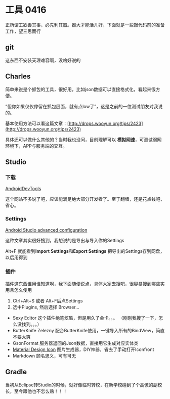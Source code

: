 # 工具 0416

正所谓工欲善其事，必先利其器。器大才能活儿好，下面就是一些敲代码前的准备工作，望三思而行

## git

这东西不安装天理难容啊，没啥好说的

## Charles

简单来说是个抓包的工具，很好用，比如json数据可以直接格式化，看起来很方便。

“但你如果仅仅停留在抓包层面，就有点low了”，这是之前的一位测试朋友对我说的。

基本使用方法可以看这篇文章：[http://drops.wooyun.org/tips/2423](http://drops.wooyun.org/tips/2423)

具体还可以做什么其他的？当时我也没问，目前理解可以 **模拟网速**，可测试弱网环境下，APP与服务端的交互。

## Studio

### 下载

[AndroidDevTools](http://www.androiddevtools.cn/index.html)

这个网站不多说了吧，应该能满足绝大部分开发者了。至于翻墙，还是花点钱吧，省心。

### Settings

[Android Studio advanced configuration](http://liukun.engineer/2016/04/10/Android-Studio-advanced-configuration/)

这种文章其实很好搜到，我想说的是导出与导入你的Settings

Alt+F 就能看到**Import Settings**和**Export Settings** 把导出的Settings存到网盘，以后用得到

### 插件

插件这东西谁用谁知道啊，我下面随便说点，具体大家去搜吧，很容易搜到哪些实用且怎么使用

1. Ctrl+Alt+S 或者 Alt+F后点Settings
2. 选中Plugins, 然后选择 Browser...

- Sexy Editor 这个插件绝笔炫酷，但是用久了会卡。。。 （刚刚我搜了一下，怎么没找到。。。）
- ButterKnife Zelezny 配合ButterKnife使用，一键导入所有的BindView，简直不要太爽
- GsonFormat 服务器返回的Json数据，直接用它生成对应实体类
- [Material Design Icon](https://github.com/konifar/android-material-design-icon-generator-plugin) 图片生成器，DIY神器，省去了手动打开Iconfront 
- Markdown 顾名思义，可有可无

## Gradle

当初从Eclipse转Studio的时候，就好像临时转校，在新学校碰到了个高傲的副校长，至今跟他也不怎么熟！！！


